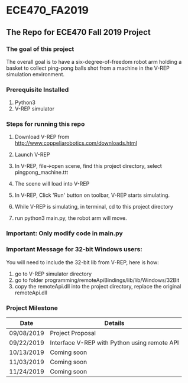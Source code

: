 # ECE470_FA2019
## The Repo for ECE470 Fall 2019 Project

### The goal of this project

The overall goal is to have a six-degree-of-freedom robot arm holding a basket to collect ping-pong balls shot from a machine in the V-REP simulation environment.


### Prerequisite Installed

1. Python3
2. V-REP simulator



### Steps for running this repo

1. Download V-REP from http://www.coppeliarobotics.com/downloads.html


2. Launch V-REP

3. In V-REP, file->open scene, find this project directory, select pingpong_machine.ttt

4. The scene will load into V-REP

5. In V-REP, Click 'Run' button on toolbar, V-REP starts simulating.

6. While V-REP is simulating, in terminal, cd to this project directory

7. run python3 main.py, the robot arm will move.



### Important: Only modify code in main.py

### Important Message for 32-bit Windows users:

You will need to include the 32-bit lib from V-REP, here is how:

1. go to V-REP simulator directory
2. go to folder programming/remoteApiBindings/lib/lib/Windows/32Bit
3. copy the remoteApi.dll into the project directory, replace the original remoteApi.dll



### Project Milestone

| Date          | Details       |
| ------------- |-------------|
| 09/08/2019      | Project Proposal |
| 09/22/2019      | Interface V-REP with Python using remote API|
| 10/13/2019 | Coming soon      |
| 11/03/2019 | Coming soon      |
| 11/24/2019 | Coming soon      |
